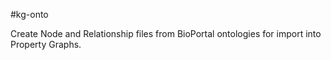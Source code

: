 #kg-onto

Create Node and Relationship files from BioPortal ontologies for import into Property Graphs.
